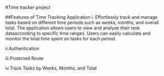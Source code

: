 #Time tracker project

##Features of Time Tracking Application
i. Effortlessly track and manage tasks based on different time periods such as weeks, months, and overall total. The application allows users to view and analyze their task dataaccording to specific time ranges. Users can easily calculate and monitor the total time spent on tasks for each period.

ii.Authentication

iii.Protected Route

iv.Track Tasks by Weeks, Months, and Total
